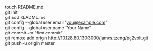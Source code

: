 touch README.md<br />
git init<br />
git add README.md<br />
git config --global user.email "you@example.com"<br />
git config --global user.name "Your Name"<br />
git commit -m "first commit"<br />
git remote add origin http://10.128.80.130:3000/james.tzeng/pg2volt.git<br />
git push -u origin master<br />
